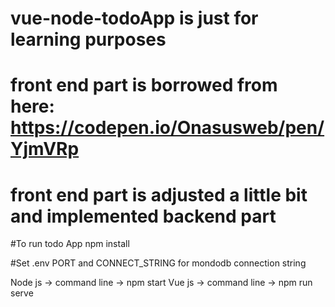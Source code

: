 # vue-node-todoApp is just for learning purposes
# front end part is borrowed from here: https://codepen.io/Onasusweb/pen/YjmVRp
# front end part is adjusted a little bit and implemented backend part

#To run todo App
npm install

#Set .env PORT and CONNECT_STRING for mondodb connection string

Node js -> command line -> npm start
Vue js -> command line -> npm run serve
